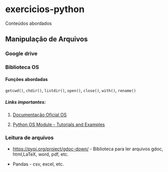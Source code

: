 # exercicios-python
Conteúdos abordados
## Manipulação de Arquivos


### Google drive

### Biblioteca OS
#### Funções abordadas
`getcwd()`, `chdir()`, `listdir()`, `open()`, `close()`, `with()`, `rename()`

##### Links importantes:

1. [Documentação Oficial OS](https://docs.python.org/pt-br/3/library/os.html)

2.  [Python OS Module - Tutorials and Examples](https://www.tutorialsteacher.com/python/os-module)

### Leitura de arquivos

* https://pypi.org/project/gdoc-down/ - Biblioteca para ler arquivos gdoc, html,LaTeX, word, pdf, etc.

* Pandas - csv, excel, etc.





